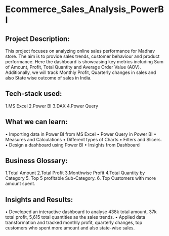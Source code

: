 # Ecommerce_Sales_Analysis_PowerBI
## Project Description:
This project focuses on analyzing online sales performance for Madhav store. The aim is to provide sales trends, customer behaviour and product performance. Here the dashboard is showcasing key metrics including Sum of Amount, Profit, Total Quantity and Average Order Value (AOV). Additionally, we will track Monthly Profit, Quarterly changes in sales and also State wise outcome of sales in India.
## Tech-stack used:
1.MS Excel
2.Power BI
3.DAX
4.Power Query
## What we can learn:
•	Importing data in Power BI from MS Excel
•	Power Query in Power BI
•	Measures and Calculations 
•	Different types of Charts 
•	Filters and Slicers.
•	Design a dashboard using Power BI
•	Insights from Dashboard 
## Business Glossary:
  1.Total Amount
  2.Total Profit
  3.Monthwise Profit
  4.Total Quantity by Category
  5. Top 5 profitable Sub-Category.
  6. Top Customers with more amount spent.
## Insights and Results:
•	Developed an interactive dashboard to analyse 438k total amount, 37k total profit, 5,615 total quantities as the sales trends.
•	Applied data transformation and tracked monthly profit, quarterly changes, top customers who spent more amount and also state-wise sales. 
